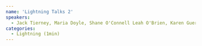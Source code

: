 ```yaml
---
name: 'Lightning Talks 2'
speakers:
  - Jack Tierney, Maria Doyle, Shane O'Connell Leah O'Brien, Karen Guerrero Vazquez, Richard Hillis
categories:
  - Lightning (1min)
---
```

